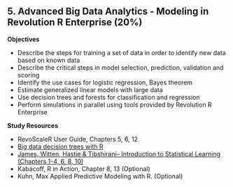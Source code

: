 <h2>5. Advanced Big Data Analytics - Modeling in Revolution R Enterprise (20%)</h2>
<strong>Objectives</strong>
<ul>
	<li>Describe the steps for training a set of data in order to identify new data based on known data</li>
	<li>Describe the critical steps in model selection, prediction, validation and scoring</li>
	<li>Identify the use cases for logistic regression, Bayes theorem</li>
	<li>Estimate generalized linear models with large data</li>
	<li>Use decision trees and forests for classification and regression</li>
	<li>Perform simulations in parallel using tools provided by Revolution R Enterprise</li>
</ul>
<strong>Study Resources</strong>
<ul>
	<li>RevoScaleR User Guide, Chapters 5, 6, 12</li>
	<li><a href="http://www.revolutionanalytics.com/whitepaper/big-data-decision-trees-r">Big data decision trees with R</a></li>
	<li><a href="http://www-bcf.usc.edu/~gareth/ISL/">James, Witten, Hastie &amp; Tibshirani– Introduction to Statistical Learning (Chapters 1-4, 6, 8, 10)</a></li>
	<li>Kabacoff, R in Action, Chapter 8, 13 (Optional)</li>
	<li>Kuhn, Max Applied Predictive Modeling with R. (Optional)</li>
</ul>
